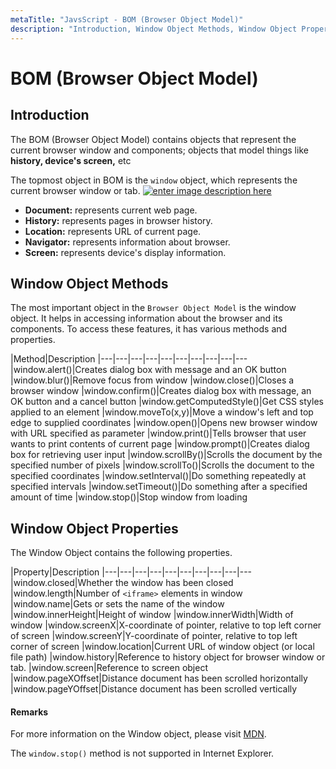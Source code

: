 ```yaml
---
metaTitle: "JavsScript - BOM (Browser Object Model)"
description: "Introduction, Window Object Methods, Window Object Properties"
---
```


# BOM (Browser Object Model)



## Introduction


The BOM (Browser Object Model) contains objects that represent the current browser window and components; objects that model things like **history, device's screen,** etc

The topmost object in BOM is the `window` object, which represents the current browser window or tab. [<img src="http://i.stack.imgur.com/aC4OH.png" alt="enter image description here" />](http://i.stack.imgur.com/aC4OH.png)

- **Document:** represents current web page.
- **History:** represents pages in browser history.
- **Location:** represents URL of current page.
- **Navigator:** represents information about browser.
- **Screen:** represents device's display information.



## Window Object Methods


The most important object in the `Browser Object Model` is the window object. It helps in accessing information about the browser and its components. To access these features, it has various methods and properties.

|Method|Description
|---|---|---|---|---|---|---|---|---|---
|window.alert()|Creates dialog box with message and an OK button
|window.blur()|Remove focus from window
|window.close()|Closes a browser window
|window.confirm()|Creates dialog box with message, an OK button and a cancel button
|window.getComputedStyle()|Get CSS styles applied to an element
|window.moveTo(x,y)|Move a window's left and top edge to supplied coordinates
|window.open()|Opens new browser window with URL specified as parameter
|window.print()|Tells browser that user wants to print contents of current page
|window.prompt()|Creates dialog box for retrieving user input
|window.scrollBy()|Scrolls the document by the specified number of pixels
|window.scrollTo()|Scrolls the document to the specified coordinates
|window.setInterval()|Do something repeatedly at specified intervals
|window.setTimeout()|Do something after a specified amount of time
|window.stop()|Stop window from loading



## Window Object Properties


The Window Object contains the following properties.

|Property|Description
|---|---|---|---|---|---|---|---|---|---
|window.closed|Whether the window has been closed
|window.length|Number of `<iframe>` elements in window
|window.name|Gets or sets the name of the window
|window.innerHeight|Height of window
|window.innerWidth|Width of window
|window.screenX|X-coordinate of pointer, relative to top left corner of screen
|window.screenY|Y-coordinate of pointer, relative to top left corner of screen
|window.location|Current URL of window object (or local file path)
|window.history|Reference to history object for browser window or tab.
|window.screen|Reference to screen object
|window.pageXOffset|Distance document has been scrolled horizontally
|window.pageYOffset|Distance document has been scrolled vertically



#### Remarks


For more information on the Window object, please visit [MDN](https://developer.mozilla.org/en-US/docs/Web/API/Window).

The `window.stop()` method is not supported in Internet Explorer.

